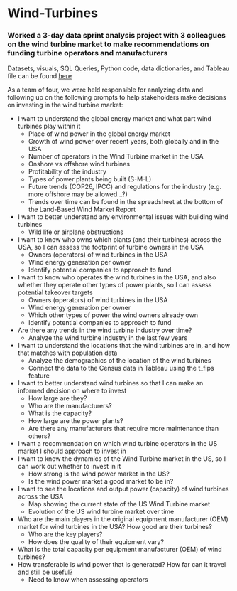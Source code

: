 # Wind-Turbines
### Worked a 3-day data sprint analysis project with 3 colleagues on the wind turbine market to make recommendations on funding turbine operators and manufacturers

Datasets, visuals, SQL Queries, Python code, data dictionaries, and Tableau file can be found [here](https://drive.google.com/drive/folders/1G97DGgpxNxm5d6_BFekW-tmbM5GpSQeX?usp=sharing)

As a team of four, we were held responsible for analyzing data and following up on the following prompts to help stakeholders make decisions on investing in the wind turbine market:

* I want to understand the global energy market and what part wind turbines play within it
  - Place of wind power in the global energy market
  - Growth of wind power over recent years, both globally and in the USA
  - Number of operators in the Wind Turbine market in the USA
  - Onshore vs offshore wind turbines
  - Profitability of the industry
  - Types of power plants being built (S-M-L)
  - Future trends (COP26, IPCC) and regulations for the industry (e.g. more offshore may be allowed...?)
  - Trends over time can be found in the spreadsheet at the bottom of the Land-Based Wind Market Report 
* I want to better understand any environmental issues with building wind turbines
  - Wild life or airplane obstructions
* I want to know who owns which plants (and their turbines) across the USA, so I can assess the footprint of turbine owners in the USA
  - Owners (operators) of wind turbines in the USA
  - Wind energy generation per owner
  - Identify potential companies to approach to fund
* I want to know who operates the wind turbines in the USA, and also whether they operate other types of power plants, so I can assess potential takeover targets
  - Owners (operators) of wind turbines in the USA
  - Wind energy generation per owner
  - Which other types of power the wind owners already own
  - Identify potential companies to approach to fund
* Are there any trends in the wind turbine industry over time?
  - Analyze the wind turbine industry in the last few years
* I want to understand the locations that the wind turbines are in, and how that matches with population data
  - Analyze the demographics of the location of the wind turbines
  - Connect the data to the Census data in Tableau using the t_fips feature
* I want to better understand wind turbines so that I can make an informed decision on where to invest
  - How large are they?
  - Who are the manufacturers?
  - What is the capacity?
  - How large are the power plants?
  - Are there any manufacturers that require more maintenance than others?
* I want a recommendation on which wind turbine operators in the US market I should approach to invest in
* I want to know the dynamics of the Wind Turbine market in the US, so I can work out whether to invest in it
  - How strong is the wind power market in the US?
  - Is the wind power market a good market to be in?
* I want to see the locations and output power (capacity) of wind turbines across the USA
  - Map showing the current state of the US Wind Turbine market
  - Evolution of the US wind turbine market over time
* Who are the main players in the original equipment manufacturer (OEM) market for wind turbines in the USA?  How good are their turbines?
  - Who are the key players?
  - How does the quality of their equipment vary?
* What is the total capacity per equipment manufacturer (OEM) of wind turbines?
* How transferable is wind power that is generated? How far can it travel and still be useful?
  - Need to know when assessing operators
